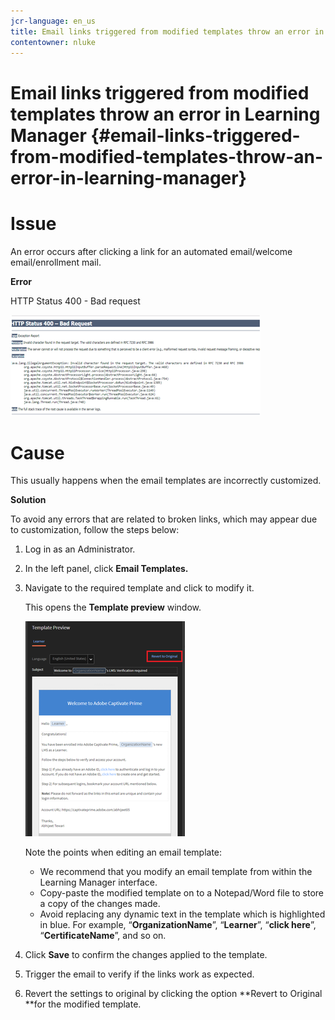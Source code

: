 ```yaml
---
jcr-language: en_us
title: Email links triggered from modified templates throw an error in Learning Manager
contentowner: nluke
---
```



# Email links triggered from modified templates throw an error in Learning Manager {#email-links-triggered-from-modified-templates-throw-an-error-in-learning-manager}

# **Issue**

An error occurs after clicking a link for an automated email/welcome email/enrollment mail.

**Error**

HTTP Status 400 - Bad request

![](assets/email-404.png) 

# **Cause**

This usually happens when the email templates are incorrectly customized.

**Solution**

To avoid any errors that are related to broken links, which may appear due to customization, follow the steps below:

1. Log in as an Administrator.
1. In the left panel, click **Email Templates.** 

1. Navigate to the required template and click to modify it.

   This opens the **Template preview** window.

   ![](assets/email-template.png)

   Note the points when editing an email template:

   * We recommend that you modify an email template from within the Learning Manager interface.
   * Copy-paste the modified template on to a Notepad/Word file to store a copy of the changes made.
   * Avoid replacing any dynamic text in the template which is highlighted in blue. For example, “**OrganizationName**”, “**Learner**”, “**click here**”, “**CertificateName**”, and so on.

1. Click **Save** to confirm the changes applied to the template. 
1. Trigger the email to verify if the links work as expected.
1. Revert the settings to original by clicking the option **Revert to Original **for the modified template.

